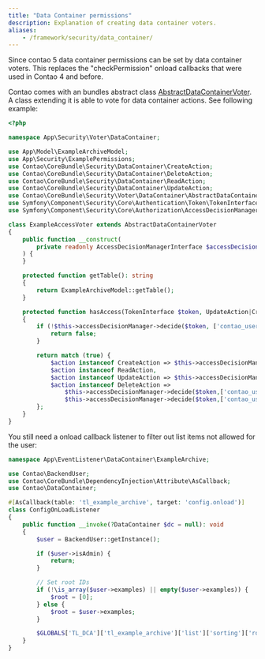 ```yaml
---
title: "Data Container permissions"
description: Explanation of creating data container voters.
aliases:
    - /framework/security/data_container/
---
```


Since contao 5 data container permissions can be set by data container voters. This replaces the "checkPermission" onload callbacks that were used in Contao 4 and before.

Contao comes with an bundles abstract class [AbstractDataContainerVoter](https://github.com/contao/contao/blob/5.3/core-bundle/src/Security/Voter/DataContainer/AbstractDataContainerVoter.php).
A class extending it is able to vote for data container actions. See following example:

```php
<?php

namespace App\Security\Voter\DataContainer;

use App\Model\ExampleArchiveModel;
use App\Security\ExamplePermissions;
use Contao\CoreBundle\Security\DataContainer\CreateAction;
use Contao\CoreBundle\Security\DataContainer\DeleteAction;
use Contao\CoreBundle\Security\DataContainer\ReadAction;
use Contao\CoreBundle\Security\DataContainer\UpdateAction;
use Contao\CoreBundle\Security\Voter\DataContainer\AbstractDataContainerVoter;
use Symfony\Component\Security\Core\Authentication\Token\TokenInterface;
use Symfony\Component\Security\Core\Authorization\AccessDecisionManagerInterface;

class ExampleAccessVoter extends AbstractDataContainerVoter
{
    public function __construct(
        private readonly AccessDecisionManagerInterface $accessDecisionManager
    ) {
    }

    protected function getTable(): string
    {
        return ExampleArchiveModel::getTable();
    }

    protected function hasAccess(TokenInterface $token, UpdateAction|CreateAction|ReadAction|DeleteAction $action): bool
    {
        if (!$this->accessDecisionManager->decide($token, ['contao_user.modules.example'])) {
            return false;
        }

        return match (true) {
            $action instanceof CreateAction => $this->accessDecisionManager->decide($token,['contao_user.examplep.create']),
            $action instanceof ReadAction,
            $action instanceof UpdateAction => $this->accessDecisionManager->decide($token,['contao_user.examples'], $action->getCurrentId()),
            $action instanceof DeleteAction => 
                $this->accessDecisionManager->decide($token,['contao_user.examples'], $action->getCurrentId()) && 
                $this->accessDecisionManager->decide($token,['contao_user.examplep.delete']),
        };
    }
}
```

You still need a onload callback listener to filter out list items not allowed for the user:

```php
namespace App\EventListener\DataContainer\ExampleArchive;

use Contao\BackendUser;
use Contao\CoreBundle\DependencyInjection\Attribute\AsCallback;
use Contao\DataContainer;

#[AsCallback(table: 'tl_example_archive', target: 'config.onload')]
class ConfigOnLoadListener
{
    public function __invoke(?DataContainer $dc = null): void
    {
        $user = BackendUser::getInstance();

        if ($user->isAdmin) {
            return;
        }

        // Set root IDs
        if (!\is_array($user->examples) || empty($user->examples)) {
            $root = [0];
        } else {
            $root = $user->examples;
        }

        $GLOBALS['TL_DCA']['tl_example_archive']['list']['sorting']['root'] = $root;
    }
}
```